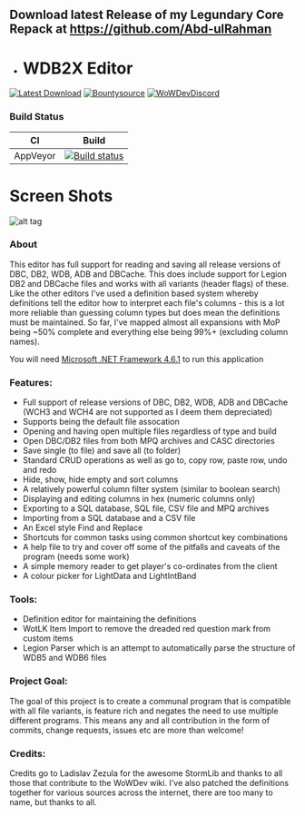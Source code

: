 ##  Download latest Release of my Legundary Core Repack at https://github.com/Abd-ulRahman

- # WDB2X Editor

[![Latest Download](https://img.shields.io/badge/Latest-Download-blue.svg)](https://github.com/Abd-ulRahman/WDB2XEditor/releases/download/1.2.0.b/WDB2XEditor_Realease_v_1.2.0.b.rar) [![Bountysource](https://www.bountysource.com/badge/tracker?tracker_id=44220492)](https://www.bountysource.com/trackers/44220492-wowdevtools-wdbxeditor?utm_source=44433103&utm_medium=shield&utm_campaign=TRACKER_BADGE)
[![WoWDevDiscord](https://img.shields.io/badge/Discord-WoWDev-blue.svg)](https://discord.gg/EzKJjtv)


### Build Status

CI | Build 
:------------: | :------------: 
AppVeyor | [![Build status](https://ci.appveyor.com/api/projects/status/y4sp6sijsdvu2v80/branch/master?svg=true)](https://ci.appveyor.com/project/majorcyto/wdbxeditor/branch/master) | 

# Screen Shots

![alt tag](https://i.imgur.com/fTQM1pu.gif "WDB2")

### About
This editor has full support for reading and saving all release versions of DBC, DB2, WDB, ADB and DBCache. This does include support for Legion DB2 and DBCache files and works with all variants (header flags) of these.
Like the other editors I've used a definition based system whereby definitions tell the editor how to interpret each file's columns - this is a lot more reliable than guessing column types but does mean the definitions must be maintained. So far, I've mapped almost all expansions with MoP being ~50% complete and everything else being 99%+ (excluding column names).

You will need [Microsoft .NET Framework 4.6.1](https://www.microsoft.com/en-us/download/details.aspx?id=49982) to run this application

### Features:
* Full support of release versions of DBC, DB2, WDB, ADB and DBCache (WCH3 and WCH4 are not supported as I deem them depreciated)
* Supports being the default file assocation
* Opening and having open multiple files regardless of type and build
* Open DBC/DB2 files from both MPQ archives and CASC directories
* Save single (to file) and save all (to folder)
* Standard CRUD operations as well as go to, copy row, paste row, undo and redo
* Hide, show, hide empty and sort columns
* A relatively powerful column filter system (similar to boolean search)
* Displaying and editing columns in hex (numeric columns only)
* Exporting to a SQL database, SQL file, CSV file and MPQ archives
* Importing from a SQL database and a CSV file
* An Excel style Find and Replace
* Shortcuts for common tasks using common shortcut key combinations
* A help file to try and cover off some of the pitfalls and caveats of the program (needs some work)
* A simple memory reader to get player's co-ordinates from the client
* A colour picker for LightData and LightIntBand


### Tools:
* Definition editor for maintaining the definitions
* WotLK Item Import to remove the dreaded red question mark from custom items
* Legion Parser which is an attempt to automatically parse the structure of WDB5 and WDB6 files

### Project Goal:
The goal of this project is to create a communal program that is compatible with all file variants, is feature rich and negates the need to use multiple different programs.
This means any and all contribution in the form of commits, change requests, issues etc are more than welcome!

### Credits:
Credits go to Ladislav Zezula for the awesome StormLib and thanks to all those that contribute to the WoWDev wiki.
I've also patched the definitions together for various sources across the internet, there are too many to name, but thanks to all.
